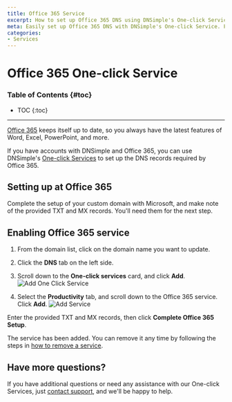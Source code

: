 ```yaml
---
title: Office 365 Service
excerpt: How to set up Office 365 DNS using DNSimple's One-click Service.
meta: Easily set up Office 365 DNS with DNSimple's One-click Service. Follow our step-by-step guide to streamline your email and collaboration tools effortlessly.
categories:
- Services
---
```


# Office 365 One-click Service

### Table of Contents {#toc}

* TOC
{:toc}

---

[Office 365](https://products.office.com/en-au/business/office) keeps itself up to date, so you always have the latest features of Word, Excel, PowerPoint, and more.

If you have accounts with DNSimple and Office 365, you can use DNSimple's [One-click Services](/categories/services/) to set up the DNS records required by Office 365.

## Setting up at Office 365

Complete the setup of your custom domain with Microsoft, and make note of the provided TXT and MX records. You'll need them for the next step.

## Enabling Office 365 service

1. From the domain list, click on the domain name you want to update.
2. Click the **DNS** tab on the left side.
3. Scroll down to the **One-click services** card, and click **Add**.
    ![Add One Click Service](/files/add-one-click-service.png)

1. Select the **Productivity** tab, and scroll down to the Office 365 service. Click **Add**.
    ![Add Service](/files/services-office-365.png)

Enter the provided TXT and MX records, then click **Complete Office 365 Setup**.

The service has been added. You can remove it any time by following the steps in [how to remove a service](/articles/services/#removing-services).

## Have more questions?

If you have additional questions or need any assistance with our One-click Services, just [contact support](https://dnsimple.com/feedback), and we'll be happy to help.
